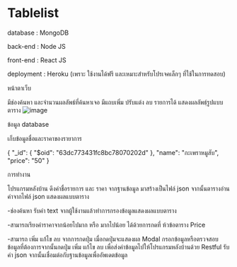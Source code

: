 # Tablelist
database : MongoDB

back-end : Node JS

front-end : React JS

deployment : Heroku (เพราะ ใช้งานได้ฟรี และเหมาะสำหรับโปรเจคเล็กๆ ที่ใช้ในการทดสอบ)

หน้าตาเว็บ 

มีช่องค้นหา และจำนวนผลลัพธ์ที่ค้นหาเจอ   มีแถบเพิ่ม ปรับแต่ง ลบ รายการได้ แสดงผลลัพธฺ์รูปแบบตาราง
![image](https://user-images.githubusercontent.com/47472561/216548091-b75696b9-045e-4df0-9d9c-b8a0d2e5f497.png)

ข้อมูล database

เก็บข้อมูลชื่อและราคาของรายาการ

{
  "_id": {
    "$oid": "63dc773431fc8bc78070202d"
  },
  "name": "กะเพราหมูสับ",
  "price": "50"
}

การทำงาน

โปรแกรมหลังบ้าน ดึงค่าชื่อรายการ และ ราคา จากฐานข้อมูล มาสร้างเป็นไฟล์ json จากนั้นตารางอ่านค่าจากไฟล์ json แสดงผลแบบตาราง

-ช่องค้นหา รับค่า text จากผู้ใช้งานแล้วทำการกรองข้อมูลแสดงผลแบบตาราง

-สามารถเรียงค่าราคาจากน้อยไปมาก หรือ มากไปน้อย ได้ด้วยการกดที่ ห้วข้อตาราง Price 

-สามารถ เพิ่ม แก้ไข ลบ จากการกดปุ่ม เมื่อกดปุ่มจะแสดงผล Modal กรอกข้อมูลหรือตรวจสอบข้อมูลที่ต้องการจากนั้นกดปุ่ม เพิ่ม แก้ไข ลบ เพื่อส่งค่าข้อมูลไปให้โปรแกรมหลังบ้านด้วย Restful รับค่า json จากนั้นเชื่อมต่อกับฐานข้อมูลเพื่ออัพเดตข้อมูล  
